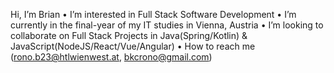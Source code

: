 Hi, I’m Brian
• I’m interested in Full Stack Software Development
• I’m currently in the final-year of my IT studies in Vienna, Austria
• I’m looking to collaborate on Full Stack Projects in Java(Spring/Kotlin) & JavaScript(NodeJS/React/Vue/Angular)
• How to reach me (rono.b23@htlwienwest.at, bkcrono@gmail.com)

<!---
brianronock/brianronock is a ✨ special ✨ repository because its `README.md` (this file) appears on your GitHub profile.
You can click the Preview link to take a look at your changes.
--->
